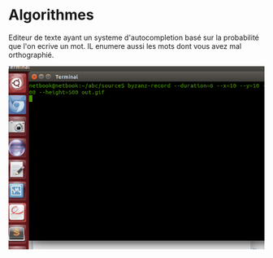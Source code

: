 # Algorithmes
Editeur de texte ayant un systeme d'autocompletion basé sur la probabilité que l'on ecrive un mot.
IL enumere aussi les mots dont vous avez mal orthographié.

![Capture 1](source/out.gif)

